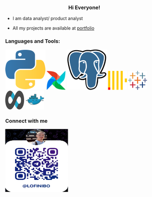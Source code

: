 <h3 align="center"> Hi Everyone!</h3>

- I am data analyst/ product analyst
  
- All my projects are available at [portfolio](https://nikitaboyarkin.github.io/Personal_Projects.github.io/)


<h3 align="left">Languages and Tools:</h3>

<img src="assets/python-icon.svg">  <img src="assets/apache-airflow.svg" width="60" height="60">  <img src="assets/postgresql-icon.svg">  <img src="assets/clickhouse.svg" width="60" height="60">  <img src="assets/tableau-icon.svg" width="60" height="60">  <img src="assets/apache-superset-icon.svg" width="60" height="60"> <img src="assets/Docker Logo.svg" width="60" height="60">



<h3 align="left"> Connect with me </h3>
<img src="assets/telegrem_qr_code.JPG" width="200" height="200">



